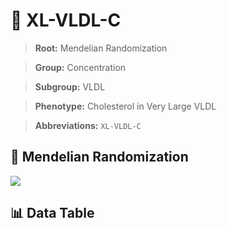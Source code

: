 # 🧪 XL-VLDL-C

> **Root:** Mendelian Randomization

> **Group:** Concentration  

> **Subgroup:** VLDL

> **Phenotype:** Cholesterol in Very Large VLDL  

> **Abbreviations:** `XL-VLDL-C`

## 🧬 Mendelian Randomization  

<img src="/MR/Figures/Inverse/XLhengxianVLDLhengxianC.png"/>


## 📊 Data Table


<CsvTableMRI src="/public/MR/Data/Inverse/XLhengxianVLDLhengxianC.csv"/>
